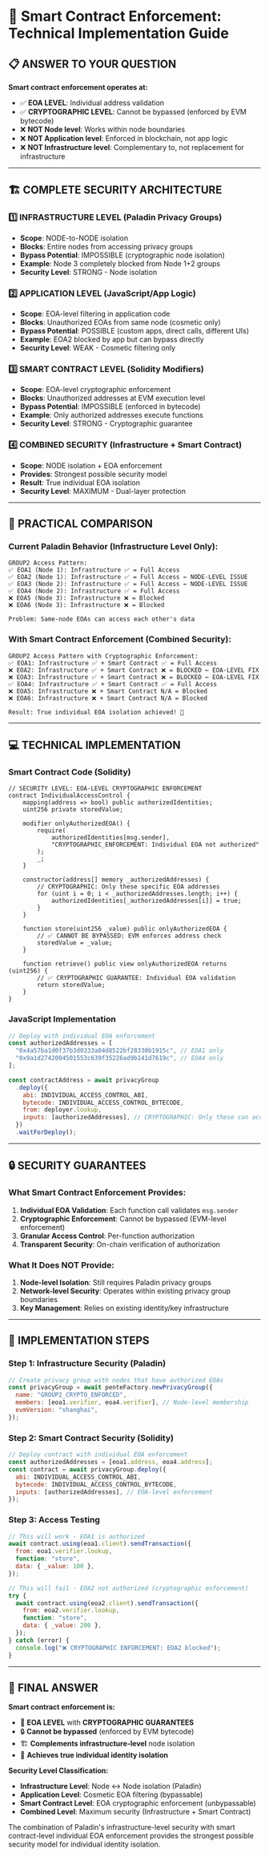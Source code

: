 # 🔐 Smart Contract Enforcement: Technical Implementation Guide

## 📋 **ANSWER TO YOUR QUESTION**

**Smart contract enforcement operates at:**

- ✅ **EOA LEVEL**: Individual address validation
- ✅ **CRYPTOGRAPHIC LEVEL**: Cannot be bypassed (enforced by EVM bytecode)
- ❌ **NOT Node level**: Works within node boundaries
- ❌ **NOT Application level**: Enforced in blockchain, not app logic
- ❌ **NOT Infrastructure level**: Complementary to, not replacement for infrastructure

---

## 🏗️ **COMPLETE SECURITY ARCHITECTURE**

### **1️⃣ INFRASTRUCTURE LEVEL (Paladin Privacy Groups)**

- **Scope**: NODE-to-NODE isolation
- **Blocks**: Entire nodes from accessing privacy groups
- **Bypass Potential**: IMPOSSIBLE (cryptographic node isolation)
- **Example**: Node 3 completely blocked from Node 1+2 groups
- **Security Level**: STRONG - Node isolation

### **2️⃣ APPLICATION LEVEL (JavaScript/App Logic)**

- **Scope**: EOA-level filtering in application code
- **Blocks**: Unauthorized EOAs from same node (cosmetic only)
- **Bypass Potential**: POSSIBLE (custom apps, direct calls, different UIs)
- **Example**: EOA2 blocked by app but can bypass directly
- **Security Level**: WEAK - Cosmetic filtering only

### **3️⃣ SMART CONTRACT LEVEL (Solidity Modifiers)**

- **Scope**: EOA-level cryptographic enforcement
- **Blocks**: Unauthorized addresses at EVM execution level
- **Bypass Potential**: IMPOSSIBLE (enforced in bytecode)
- **Example**: Only authorized addresses execute functions
- **Security Level**: STRONG - Cryptographic guarantee

### **4️⃣ COMBINED SECURITY (Infrastructure + Smart Contract)**

- **Scope**: NODE isolation + EOA enforcement
- **Provides**: Strongest possible security model
- **Result**: True individual EOA isolation
- **Security Level**: MAXIMUM - Dual-layer protection

---

## 🎯 **PRACTICAL COMPARISON**

### **Current Paladin Behavior (Infrastructure Level Only):**

```
GROUP2 Access Pattern:
✅ EOA1 (Node 1): Infrastructure ✅ = Full Access
✅ EOA2 (Node 1): Infrastructure ✅ = Full Access ← NODE-LEVEL ISSUE
✅ EOA3 (Node 2): Infrastructure ✅ = Full Access ← NODE-LEVEL ISSUE
✅ EOA4 (Node 2): Infrastructure ✅ = Full Access
❌ EOA5 (Node 3): Infrastructure ❌ = Blocked
❌ EOA6 (Node 3): Infrastructure ❌ = Blocked

Problem: Same-node EOAs can access each other's data
```

### **With Smart Contract Enforcement (Combined Security):**

```
GROUP2 Access Pattern with Cryptographic Enforcement:
✅ EOA1: Infrastructure ✅ + Smart Contract ✅ = Full Access
❌ EOA2: Infrastructure ✅ + Smart Contract ❌ = BLOCKED ← EOA-LEVEL FIX
❌ EOA3: Infrastructure ✅ + Smart Contract ❌ = BLOCKED ← EOA-LEVEL FIX
✅ EOA4: Infrastructure ✅ + Smart Contract ✅ = Full Access
❌ EOA5: Infrastructure ❌ + Smart Contract N/A = Blocked
❌ EOA6: Infrastructure ❌ + Smart Contract N/A = Blocked

Result: True individual EOA isolation achieved! 🎉
```

---

## 💻 **TECHNICAL IMPLEMENTATION**

### **Smart Contract Code (Solidity)**

```solidity
// SECURITY LEVEL: EOA-LEVEL CRYPTOGRAPHIC ENFORCEMENT
contract IndividualAccessControl {
    mapping(address => bool) public authorizedIdentities;
    uint256 private storedValue;

    modifier onlyAuthorizedEOA() {
        require(
            authorizedIdentities[msg.sender],
            "CRYPTOGRAPHIC_ENFORCEMENT: Individual EOA not authorized"
        );
        _;
    }

    constructor(address[] memory _authorizedAddresses) {
        // CRYPTOGRAPHIC: Only these specific EOA addresses
        for (uint i = 0; i < _authorizedAddresses.length; i++) {
            authorizedIdentities[_authorizedAddresses[i]] = true;
        }
    }

    function store(uint256 _value) public onlyAuthorizedEOA {
        // ✅ CANNOT BE BYPASSED: EVM enforces address check
        storedValue = _value;
    }

    function retrieve() public view onlyAuthorizedEOA returns (uint256) {
        // ✅ CRYPTOGRAPHIC GUARANTEE: Individual EOA validation
        return storedValue;
    }
}
```

### **JavaScript Implementation**

```javascript
// Deploy with individual EOA enforcement
const authorizedAddresses = [
  "0x4a57ba1d0f37b3d0333a04d8522bf28330b1915c", // EOA1 only
  "0x9a1d2742004501553c639f35226ad9b141d7619c", // EOA4 only
];

const contractAddress = await privacyGroup
  .deploy({
    abi: INDIVIDUAL_ACCESS_CONTROL_ABI,
    bytecode: INDIVIDUAL_ACCESS_CONTROL_BYTECODE,
    from: deployer.lookup,
    inputs: [authorizedAddresses], // CRYPTOGRAPHIC: Only these can access
  })
  .waitForDeploy();
```

---

## 🔒 **SECURITY GUARANTEES**

### **What Smart Contract Enforcement Provides:**

1. **Individual EOA Validation**: Each function call validates `msg.sender`
2. **Cryptographic Enforcement**: Cannot be bypassed (EVM-level enforcement)
3. **Granular Access Control**: Per-function authorization
4. **Transparent Security**: On-chain verification of authorization

### **What It Does NOT Provide:**

1. **Node-level Isolation**: Still requires Paladin privacy groups
2. **Network-level Security**: Operates within existing privacy group boundaries
3. **Key Management**: Relies on existing identity/key infrastructure

---

## 🚀 **IMPLEMENTATION STEPS**

### **Step 1: Infrastructure Security (Paladin)**

```javascript
// Create privacy group with nodes that have authorized EOAs
const privacyGroup = await penteFactory.newPrivacyGroup({
  name: "GROUP2_CRYPTO_ENFORCED",
  members: [eoa1.verifier, eoa4.verifier], // Node-level membership
  evmVersion: "shanghai",
});
```

### **Step 2: Smart Contract Security (Solidity)**

```javascript
// Deploy contract with individual EOA enforcement
const authorizedAddresses = [eoa1.address, eoa4.address];
const contract = await privacyGroup.deploy({
  abi: INDIVIDUAL_ACCESS_CONTROL_ABI,
  bytecode: INDIVIDUAL_ACCESS_CONTROL_BYTECODE,
  inputs: [authorizedAddresses], // EOA-level enforcement
});
```

### **Step 3: Access Testing**

```javascript
// This will work - EOA1 is authorized
await contract.using(eoa1.client).sendTransaction({
  from: eoa1.verifier.lookup,
  function: "store",
  data: { _value: 100 },
});

// This will fail - EOA2 not authorized (cryptographic enforcement)
try {
  await contract.using(eoa2.client).sendTransaction({
    from: eoa2.verifier.lookup,
    function: "store",
    data: { _value: 200 },
  });
} catch (error) {
  console.log("❌ CRYPTOGRAPHIC ENFORCEMENT: EOA2 blocked");
}
```

---

## 🎯 **FINAL ANSWER**

**Smart contract enforcement is:**

- 📍 **EOA LEVEL** with **CRYPTOGRAPHIC GUARANTEES**
- 🔒 **Cannot be bypassed** (enforced by EVM bytecode)
- 🏗️ **Complements infrastructure-level** node isolation
- 🎉 **Achieves true individual identity isolation**

**Security Level Classification:**

- **Infrastructure Level**: Node ↔ Node isolation (Paladin)
- **Application Level**: Cosmetic EOA filtering (bypassable)
- **Smart Contract Level**: EOA cryptographic enforcement (unbypassable)
- **Combined Level**: Maximum security (Infrastructure + Smart Contract)

The combination of Paladin's infrastructure-level security with smart contract-level individual EOA enforcement provides the strongest possible security model for individual identity isolation.
